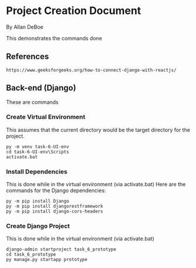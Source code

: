 # Project Creation Document
By Allan DeBoe

This demonstrates the commands done 

## References
```
https://www.geeksforgeeks.org/how-to-connect-django-with-reactjs/
```

## Back-end (Django)
These are commands

### Create Virtual Environment
This assumes that the current directory would be the target directory for the project.
```
py -m venv task-6-UI-env
cd task-6-UI-env\Scripts
activate.bat
```

### Install Dependencies
This is done while in the virtual environment (via activate.bat)
Here are the commands for the Django dependencies:
```
py -m pip install Django
py -m pip install djangorestframework
py -m pip install django-cors-headers
```

### Create Django Project
This is done while in the virtual environment (via activate.bat)
```
django-admin startproject task_6_prototype
cd task_6_prototype
py manage.py startapp prototype
```
